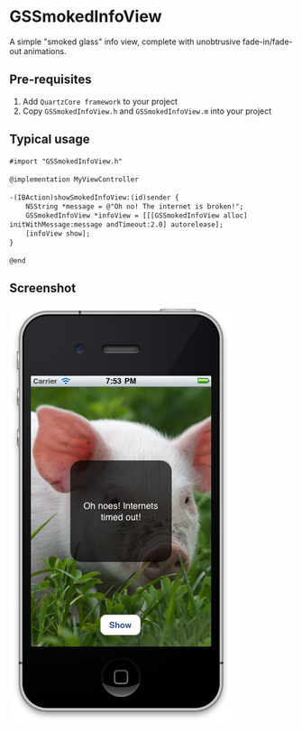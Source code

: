 # GSSmokedInfoView

A simple "smoked glass" info view, complete with unobtrusive 
fade-in/fade-out animations.

## Pre-requisites

1. Add `QuartzCore framework` to your project
2. Copy `GSSmokedInfoView.h` and `GSSmokedInfoView.m` into your project

## Typical usage

    #import "GSSmokedInfoView.h"

    @implementation MyViewController

    -(IBAction)showSmokedInfoView:(id)sender {
        NSString *message = @"Oh no! The internet is broken!";
    	GSSmokedInfoView *infoView = [[[GSSmokedInfoView alloc] initWithMessage:message andTimeout:2.0] autorelease];
        [infoView show];
    }

    @end

## Screenshot

![GSSmokedInfoView Screenshot](GSSmokedInfoView_screenshot.png)
